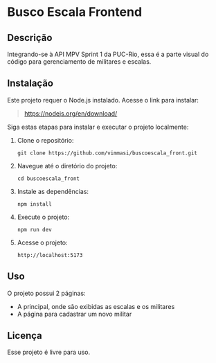 # Busco Escala Frontend

## Descrição

Integrando-se à API MPV Sprint 1 da PUC-Rio, essa é a parte visual do código para gerenciamento de militares e escalas.

## Instalação

Este projeto requer o Node.js instalado. Acesse o link para instalar:
> https://nodejs.org/en/download/

Siga estas etapas para instalar e executar o projeto localmente:

1. Clone o repositório:
    ```
    git clone https://github.com/vimmasi/buscoescala_front.git
    ```
2. Navegue até o diretório do projeto:
    ```
    cd buscoescala_front
3. Instale as dependências:
    ```
    npm install
    ```
4. Execute o projeto:
    ```
    npm run dev
    ```
5. Acesse o projeto:
    ```
    http://localhost:5173
    ```

## Uso

O projeto possui 2 páginas:
- A principal, onde são exibidas as escalas e os militares
- A página para cadastrar um novo militar

## Licença

Esse projeto é livre para uso.
